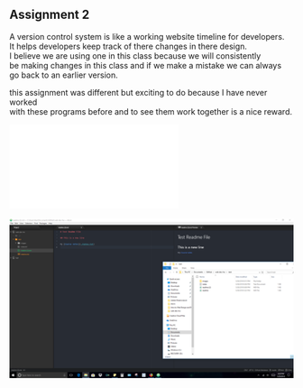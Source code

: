 ## Assignment 2
A version control system is like a working website timeline for developers.<br>
It helps developers keep track of there changes in there design.<br>
I believe we are using one in this class because we will consistently<br>
be making changes in this class and if we make a mistake we can always<br>
go back to an earlier version.

this assignment was different but exciting to do because I have never worked<br>
with these programs before and to see them work together is a nice reward.

![readme assignment 2](./assignment-2/responses.txt)

![Assignment 2 Screenshot](./images/Screenshot.PNG)
